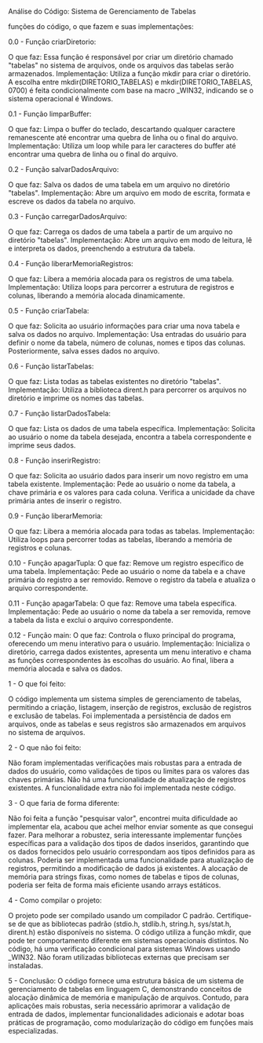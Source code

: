 Análise do Código: Sistema de Gerenciamento de Tabelas


funções do código, o que fazem e suas implementações:



0.0 - Função criarDiretorio:

O que faz: Essa função é responsável por criar um diretório chamado "tabelas" no sistema de arquivos, onde os arquivos das tabelas serão armazenados.
Implementação: Utiliza a função mkdir para criar o diretório. A escolha entre mkdir(DIRETORIO_TABELAS) e mkdir(DIRETORIO_TABELAS, 0700) é feita condicionalmente com base na macro _WIN32, indicando se o sistema operacional é Windows.

0.1 - Função limparBuffer:

O que faz: Limpa o buffer do teclado, descartando qualquer caractere remanescente até encontrar uma quebra de linha ou o final do arquivo.
Implementação: Utiliza um loop while para ler caracteres do buffer até encontrar uma quebra de linha ou o final do arquivo.

0.2 - Função salvarDadosArquivo:

O que faz: Salva os dados de uma tabela em um arquivo no diretório "tabelas".
Implementação: Abre um arquivo em modo de escrita, formata e escreve os dados da tabela no arquivo.

0.3 - Função carregarDadosArquivo:

O que faz: Carrega os dados de uma tabela a partir de um arquivo no diretório "tabelas".
Implementação: Abre um arquivo em modo de leitura, lê e interpreta os dados, preenchendo a estrutura da tabela.

0.4 - Função liberarMemoriaRegistros:

O que faz: Libera a memória alocada para os registros de uma tabela.
Implementação: Utiliza loops para percorrer a estrutura de registros e colunas, liberando a memória alocada dinamicamente.

0.5 - Função criarTabela:

O que faz: Solicita ao usuário informações para criar uma nova tabela e salva os dados no arquivo.
Implementação: Usa entradas do usuário para definir o nome da tabela, número de colunas, nomes e tipos das colunas. Posteriormente, salva esses dados no arquivo.

0.6 - Função listarTabelas:

O que faz: Lista todas as tabelas existentes no diretório "tabelas".
Implementação: Utiliza a biblioteca dirent.h para percorrer os arquivos no diretório e imprime os nomes das tabelas.

0.7 - Função listarDadosTabela:

O que faz: Lista os dados de uma tabela específica.
Implementação: Solicita ao usuário o nome da tabela desejada, encontra a tabela correspondente e imprime seus dados.

0.8 - Função inserirRegistro:

O que faz: Solicita ao usuário dados para inserir um novo registro em uma tabela existente.
Implementação: Pede ao usuário o nome da tabela, a chave primária e os valores para cada coluna. Verifica a unicidade da chave primária antes de inserir o registro.

0.9 - Função liberarMemoria:

O que faz: Libera a memória alocada para todas as tabelas.
Implementação: Utiliza loops para percorrer todas as tabelas, liberando a memória de registros e colunas.

0.10 - Função apagarTupla:
O que faz: Remove um registro específico de uma tabela.
Implementação: Pede ao usuário o nome da tabela e a chave primária do registro a ser removido. Remove o registro da tabela e atualiza o arquivo correspondente.

0.11 - Função apagarTabela:
O que faz: Remove uma tabela específica.
Implementação: Pede ao usuário o nome da tabela a ser removida, remove a tabela da lista e exclui o arquivo correspondente.

0.12 - Função main:
O que faz: Controla o fluxo principal do programa, oferecendo um menu interativo para o usuário.
Implementação: Inicializa o diretório, carrega dados existentes, apresenta um menu interativo e chama as funções correspondentes às escolhas do usuário. Ao final, libera a memória alocada e salva os dados.






1 - O que foi feito:

O código implementa um sistema simples de gerenciamento de tabelas, permitindo a criação, listagem, inserção de registros, exclusão de registros e exclusão de tabelas.
Foi implementada a persistência de dados em arquivos, onde as tabelas e seus registros são armazenados em arquivos no sistema de arquivos.

2 - O que não foi feito:

Não foram implementadas verificações mais robustas para a entrada de dados do usuário, como validações de tipos ou limites para os valores das chaves primárias.
Não há uma funcionalidade de atualização de registros existentes.
A funcionalidade extra não foi implementada neste código.

3 - O que faria de forma diferente:

Não foi feita a função "pesquisar valor", encontrei muita dificuldade ao implementar ela, acabou que achei melhor enviar somente as que consegui fazer.
Para melhorar a robustez, seria interessante implementar funções específicas para a validação dos tipos de dados inseridos, garantindo que os dados fornecidos pelo usuário correspondam aos tipos definidos para as colunas.
Poderia ser implementada uma funcionalidade para atualização de registros, permitindo a modificação de dados já existentes.
A alocação de memória para strings fixas, como nomes de tabelas e tipos de colunas, poderia ser feita de forma mais eficiente usando arrays estáticos.

4 - Como compilar o projeto:

O projeto pode ser compilado usando um compilador C padrão.
Certifique-se de que as bibliotecas padrão (stdio.h, stdlib.h, string.h, sys/stat.h, dirent.h) estão disponíveis no sistema.
O código utiliza a função mkdir, que pode ter comportamento diferente em sistemas operacionais distintos. No código, há uma verificação condicional para sistemas Windows usando _WIN32.
Não foram utilizadas bibliotecas externas que precisam ser instaladas.

5 - Conclusão:
O código fornece uma estrutura básica de um sistema de gerenciamento de tabelas em linguagem C, demonstrando conceitos de alocação dinâmica de memória e manipulação de arquivos. Contudo, para aplicações mais robustas, seria necessário aprimorar a validação de entrada de dados, implementar funcionalidades adicionais e adotar boas práticas de programação, como modularização do código em funções mais especializadas.






